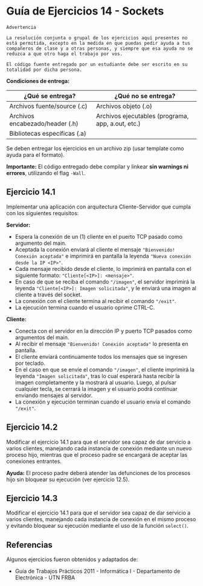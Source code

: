 # Guía de Ejercicios 14 - Sockets

```
Advertencia

La resolución conjunta o grupal de los ejercicios aquí presentes no está permitida, excepto en la medida en que puedas pedir ayuda a tus compañeros de clase y a otras personas, y siempre que esa ayuda no se reduzca a que otro haga el trabajo por vos.

El código fuente entregado por un estudiante debe ser escrito en su totalidad por dicha persona.
```

**Condiciones de entrega:**

| **¿Qué se entrega?**            | **¿Qué no se entrega?**                           |
| ----                            |   ----                                            |
| Archivos fuente/source (.c)     | Archivos objeto (.o)                              |
| Archivos encabezado/header (.h) | Archivos ejecutables (programa, app, a.out, etc.) |
| Bibliotecas específicas (.a)    |                                                   |

Se deben entregar los ejercicios en un archivo zip (usar template como ayuda para el formato).

**Importante:** El código entregado debe compilar y linkear **sin warnings ni errores**, utilizando el flag `-Wall`.

## Ejercicio 14.1
Implementar una aplicación con arquitectura Cliente-Servidor que cumpla con los siguientes requisitos:

**Servidor:**
- Espera la conexión de un (1) cliente en el puerto TCP pasado como argumento del main.
- Aceptada la conexión enviará al cliente el mensaje `"Bienvenido! Conexión aceptada"` e imprimirá en pantalla la leyenda `"Nueva conexión desde la IP <IP>"`.
- Cada mensaje recibido desde el cliente, lo imprimirá en pantalla con el siguiente formato: `"Cliente[<IP>]: <mensaje>"`.
- En caso de que se reciba el comando `"/imagen"`, el servidor imprimirá la leyenda `"Cliente[<IP>]: Imagen solicitada"`, y le enviará una imagen al cliente a través del socket.
- La conexión con el cliente termina al recibir el comando `"/exit"`.
- La ejecución termina cuando el usuario oprime CTRL-C.

**Cliente:**
- Conecta con el servidor en la dirección IP y puerto TCP pasados como argumentos del main.
- Al recibir el mensaje `"Bienvenido! Conexión aceptada"` lo presenta en pantalla.
- El cliente enviará continuamente todos los mensajes que se ingresen por teclado.
- En el caso en que se envíe el comando `"/imagen"`, el cliente imprimirá la leyenda `"Imagen solicitada"`, tras lo cual esperará hasta recibir la imagen completamente y la mostrará al usuario. Luego, al pulsar cualquier tecla, se cerrará la imagen y el usuario  podrá continuar enviando mensajes al servidor.
- La conexión y ejecución terminan cuando el usuario envía el comando `"/exit"`.

## Ejercicio 14.2
Modificar el ejercicio 14.1 para que el servidor sea capaz de dar servicio a varios clientes, manejando cada instancia de conexión mediante un nuevo proceso hijo, mientras que el proceso padre se encargará de aceptar las conexiones entrantes.

**Ayuda:** El proceso padre deberá atender las defunciones de los procesos hijo sin bloquear su ejecución (ver ejercicio 12.5).    

## Ejercicio 14.3
Modificar el ejercicio 14.1 para que el servidor sea capaz de dar servicio a varios clientes, manejando cada instancia de conexión en el mismo proceso y evitando bloquear su ejecución mediante el uso de la función `select()`.

## Referencias
Algunos ejercicios fueron obtenidos y adaptados de:
- Guía de Trabajos Prácticos 2011 - Informática I - Departamento de Electrónica - UTN FRBA
